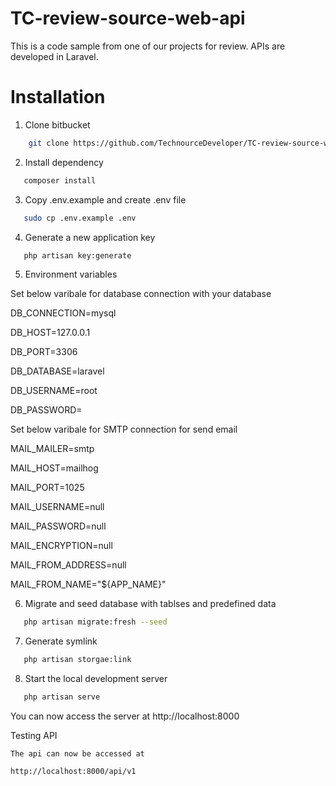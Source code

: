 # TC-review-source-web-api

This is a code sample from one of our projects for review. APIs are developed in Laravel.

# Installation

1) Clone bitbucket
```bash
    git clone https://github.com/TechnourceDeveloper/TC-review-source-web-api.git
```	
2) Install dependency
```bash
   composer install
```
3) Copy .env.example and create .env file
```bash 
   sudo cp .env.example .env
```   
4) Generate a new application key
```bash
   php artisan key:generate
```
   
   
5) Environment variables

  Set below varibale for database connection with your database
  
  DB_CONNECTION=mysql
  
  DB_HOST=127.0.0.1
  
  DB_PORT=3306
  
  DB_DATABASE=laravel
  
  DB_USERNAME=root
  
  DB_PASSWORD=
  

  Set below varibale for SMTP connection for send email
  
  MAIL_MAILER=smtp
  
  MAIL_HOST=mailhog
  
  MAIL_PORT=1025
  
  MAIL_USERNAME=null
  
  MAIL_PASSWORD=null
  
  MAIL_ENCRYPTION=null
  
  MAIL_FROM_ADDRESS=null
  
  MAIL_FROM_NAME="${APP_NAME}"
  
6) Migrate and seed database with tablses and predefined data
```bash
   php artisan migrate:fresh --seed
```   
7) Generate symlink
```bash 
   php artisan storgae:link
```   
8) Start the local development server
```bash
   php artisan serve   
```   
   You can now access the server at http://localhost:8000

   Testing API
   
    The api can now be accessed at
    
    http://localhost:8000/api/v1
    
  



